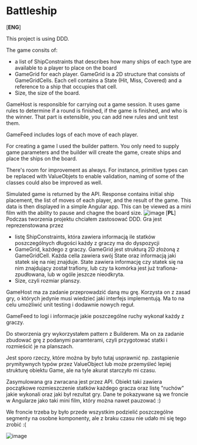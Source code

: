 # Battleship

[**ENG**]

This project is using DDD.

The game consits of:
+ a list of ShipConstraints that describes how many ships of each type are available to a player to place on the board
+ GameGrid for each player. GameGrid is a 2D structure that consists of GameGridCells. Each cell contains a State (Hit, Miss, Covered) and a reference to a ship that occupies that cell.
+ Size, the size of the board.

GameHost is responsible for carrying out a game session. It uses game rules to determine if a round is finished, if the game is finished, and who is the winner. That part is extensible, you can add new rules and unit test them. 

GameFeed includes logs of each move of each player.

For creating a game I used the builder pattern. You only need to supply game parameters and the builder will create the game, create ships and place the ships on the board.

There's room for improvement as always. For instance, primitive types can be replaced with ValueObjets to enable validation, naming of some of the classes could also be improved as well.

Simulated game is returned by the API. Response contains initial ship placement, the list of moves of each player, and the result of the game. This data is then displayed in a simple Angular app. This can be viewed as a mini film with the ability to pause and chagne the board size.
![image](https://user-images.githubusercontent.com/28758721/116444170-bd34b780-a854-11eb-8f53-9435c1e231af.png)
[**PL**]
Podczas tworzenia projektu chciałem zastosować DDD. 
Gra jest reprezenstowana przez
+ listę ShipConstraints, która zawiera informacją ile statków poszczególnych długości każdy z graczy ma do dyspozycji
+ GameGrid, każdego z graczy. GameGrid jest strukturą 2D złożoną z GameGridCell. Każda cella zawiera swój State oraz informacją jaki statek się na niej znajduje. State zawiera informację czy statek się na nim znajdujący został trafiony, lub czy ta komórka jest już trafiona-zpudłowana, lub w ogóle jeszcze nieodkryta.
+ Size, czyli rozmiar planszy.

GameHost ma za zadanie przeprowadzić daną mu grę. Korzysta on z zasad gry, o których jedynie musi wiedzieć jaki interfejs implementują. Ma to na celu umożliwić unit testing i dodawnie nowych reguł. 

GameFeed to logi i informacje jakie poszczególne ruchy wykonał każdy z graczy.

Do stworzenia gry wykorzystałem pattern z Builderem. Ma on za zadanie zbudować grę z podanymi paramterami, czyli przygotować statki i rozmieścić je na planszach.

Jest sporo rzeczy, które można by było tutaj usprawnić np. zastąpienie prymitywnych typów przez ValueObject lub może przemyśleć lepiej strukturę obiektu Game, ale na tyle akurat starczyło mi czasu.

Zasymulowana gra zwracana jest przez API. Obiekt taki zawiera początkowe rozmieszczenie statków każdego gracza oraz listę "ruchów" jakie wykonali oraz jaki był rezultat gry.
Dane te pokazywane są we froncie w Angularze jako taki mini film, który można nawet pauzować :)

We froncie trzeba by było przede wszystkim podzielić poszczególne segmenty na osobne komponenty, ale z braku czasu nie udało mi się tego zrobić :(


![image](https://user-images.githubusercontent.com/28758721/116444170-bd34b780-a854-11eb-8f53-9435c1e231af.png)
